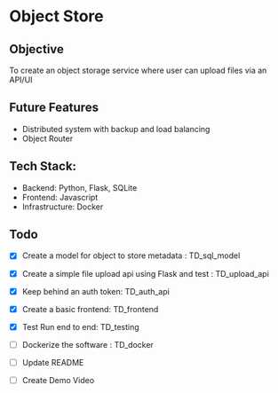 # Object Store  

## Objective  
To create an object storage service where user can upload files via an API/UI  

## Future Features  
- Distributed system with backup and load balancing
- Object Router

## Tech Stack:  
- Backend: Python, Flask, SQLite  
- Frontend: Javascript  
- Infrastructure: Docker  

## Todo
- [x] Create a model for object to store metadata : TD_sql_model   
- [x] Create a simple file upload api using Flask and test : TD_upload_api  
- [x] Keep behind an auth token: TD_auth_api  
- [x] Create a basic frontend: TD_frontend 
- [x] Test Run end to end: TD_testing  
- [ ] Dockerize the software : TD_docker 
- [ ] Update README   
- [ ] Create Demo Video  



